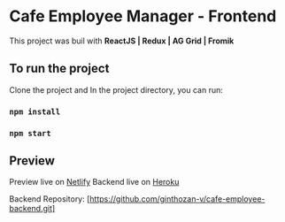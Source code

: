 # Cafe Employee Manager - Frontend
This project was buil with **ReactJS | Redux | AG Grid | Fromik**

## To run the project

Clone the project and In the project directory, you can run:

### `npm install`
### `npm start`


## Preview

Preview live on [Netlify](https://calculate-everything.netlify.app/)
Backend live on [Heroku](https://cafe-employee.herokuapp.com/)

Backend Repository: [https://github.com/ginthozan-v/cafe-employee-backend.git]
